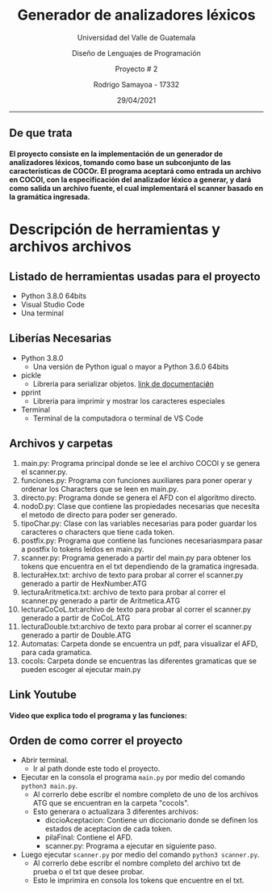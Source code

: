 <h1 align="center">
<br>
Generador de analizadores léxicos
</h1>

<p align="center">Universidad del Valle de Guatemala</p>
<p align="center">Diseño de Lenguajes de Programación</p>
<p align="center">Proyecto # 2</p>
<p align="center">Rodrigo Samayoa - 17332</p>
<p align="center">29/04/2021</p>

<hr />

## De que trata

<h4>El proyecto consiste en la implementación de un generador de analizadores léxicos, tomando como base un subconjunto de las características de COCOr. El programa aceptará como entrada un archivo en COCOl, con la especificación del analizador léxico a generar, y dará como salida un archivo fuente, el cual implementará el scanner basado en la gramática ingresada.<h4>

# Descripción de herramientas  y archivos archivos

## Listado de herramientas usadas para el proyecto

- Python 3.8.0 64bits
- Visual Studio Code
- Una terminal

## Liberías Necesarias

- Python 3.8.0
  - Una versión de Python igual o mayor a Python 3.6.0 64bits
- pickle
  - Libreria para serializar objetos. [link de documentaciǿn](https://docs.python.org/3/library/pickle.html)
- pprint
  - Libreria para imprimir y mostrar los caracteres especiales
- Terminal
  - Terminal de la computadora o terminal de VS Code

## Archivos y carpetas
1. main.py: Programa principal donde se lee el archivo COCOl y se genera el scanner.py.
2. funciones.py: Programa con funciones auxiliares para poner operar y ordenar los Characters que se leen en main.py.
3. directo.py: Programa donde se genera el AFD con el algoritmo directo.
4. nodoD.py: Clase que contiene las propiedades necesarias que necesita el metodo de directo para poder ser generado.
5. tipoChar.py: Clase con las variables necesarias para poder guardar los caracteres o characters que tiene cada token.
6. postfix.py: Programa que contiene las funciones necesariasmpara pasar a postfix lo tokens leídos en main.py.
7. scanner.py: Programa generado a partir del main.py para obtener los tokens que encuentra en el txt dependiendo de la gramatica ingresada.
8. lecturaHex.txt: archivo de texto para probar al correr el scanner.py generado a partir de HexNumber.ATG
9. lecturaAritmetica.txt: archivo de texto para probar al correr el scanner.py generado a partir de Aritmetica.ATG
10. lecturaCoCoL.txt:archivo de texto para probar al correr el scanner.py generado a partir de CoCoL.ATG
11. lecturaDouble.txt:archivo de texto para probar al correr el scanner.py generado a partir de Double.ATG
12. Automatas: Carpeta donde se encuentra un pdf, para visualizar el AFD, para cada gramatica.
13. cocols: Carpeta donde se encuentras las diferentes gramaticas que se pueden escoger al ejecutar main.py

## Link Youtube
#### Video que explica todo el programa y las funciones:

## Orden de como correr el proyecto

- Abrir terminal.
    - Ir al path donde este todo el proyecto.
- Ejecutar en la consola el programa `main.py` por medio del comando `python3 main.py`.
    - Al correrlo debe escribr el nombre completo de uno de los archivos ATG que se encuentran en la carpeta "cocols".
    - Esto generara o actualizara 3 diferentes archivos:
        - diccioAceptacion: Contiene un diccionario donde se definen los estados de aceptacion de cada token.
        - pilaFinal: Contiene el AFD.
        - scanner.py: Programa a ejecutar en siguiente paso.
- Luego ejecutar `scanner.py` por medio del comando `python3 scanner.py`.
    - Al correrlo debe escribr el nombre completo del archivo txt de prueba o el txt que desee probar.
    - Esto le imprimira en consola los tokens que encuentre en el txt.
